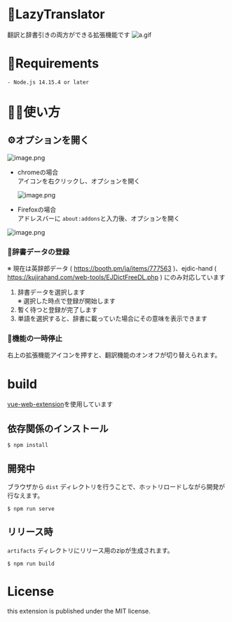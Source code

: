 # 📙LazyTranslator

翻訳と辞書引きの両方ができる拡張機能です
![a.gif](https://qiita-image-store.s3.ap-northeast-1.amazonaws.com/0/264764/01356cc8-faf4-0e00-b2ec-88ca96aed2c5.gif)

# 📝Requirements
```
- Node.js 14.15.4 or later
```

# 👩‍🏫使い方

## ⚙️オプションを開く

![image.png](https://qiita-image-store.s3.ap-northeast-1.amazonaws.com/0/264764/7bf570a9-8d4a-f861-f800-f4ac4a3cd2fa.png)

- chromeの場合  
アイコンを右クリックし、オプションを開く  

  ![image.png](https://qiita-image-store.s3.ap-northeast-1.amazonaws.com/0/264764/33fd33ae-7f2b-9e0d-cd78-4e3da9cf911b.png)
  
- Firefoxの場合  
アドレスバーに `about:addons`と入力後、オプションを開く  

![image.png](https://qiita-image-store.s3.ap-northeast-1.amazonaws.com/0/264764/06e2c2ec-320a-db1d-98ff-9af54de18e69.png)

### 📖辞書データの登録

※ 現在は英辞郎データ ( https://booth.pm/ja/items/777563 )、ejdic-hand ( https://kujirahand.com/web-tools/EJDictFreeDL.php ) にのみ対応しています

1. 辞書データを選択します  
   ※ 選択した時点で登録が開始します
2. 暫く待つと登録が完了します  
3. 単語を選択すると、辞書に載っていた場合にその意味を表示できます

### 🛑機能の一時停止
右上の拡張機能アイコンを押すと、翻訳機能のオンオフが切り替えられます。

# build

[vue-web-extension](https://github.com/Kocal/vue-web-extension)を使用しています

## 依存関係のインストール
```shell
$ npm install
```

## 開発中
ブラウザから `dist` ディレクトリを行うことで、ホットリロードしながら開発が行なえます。
```shell
$ npm run serve
```

## リリース時
`artifacts` ディレクトリにリリース用のzipが生成されます。
```shell
$ npm run build
```

# License

this extension is published under the MIT license.
